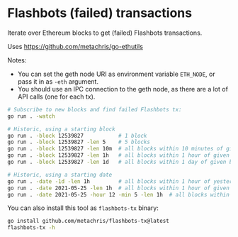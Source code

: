 # Flashbots (failed) transactions

Iterate over Ethereum blocks to get (failed) Flashbots transactions.

Uses https://github.com/metachris/go-ethutils

Notes: 

* You can set the geth node URI as environment variable `ETH_NODE`, or pass it in as `-eth` argument.
* You should use an IPC connection to the geth node, as there are a lot of API calls (one for each tx).

```bash
# Subscribe to new blocks and find failed Flashbots tx:
go run . -watch

# Historic, using a starting block
go run . -block 12539827           # 1 block
go run . -block 12539827 -len 5    # 5 blocks
go run . -block 12539827 -len 10m  # all blocks within 10 minutes of given block
go run . -block 12539827 -len 1h   # all blocks within 1 hour of given block
go run . -block 12539827 -len 1d   # all blocks within 1 day of given block

# Historic, using a starting date
go run . -date -1d -len 1h         # all blocks within 1 hour of yesterday 00:00:00 (UTC)
go run . -date 2021-05-25 -len 1h  # all blocks within 1 hour of given date 00:00:00 (UTC)
go run . -date 2021-05-25 -hour 12 -min 5 -len 1h  # all blocks within 1 hour of given date 12:05:00 (UTC)
```

You can also install this tool as `flashbots-tx` binary:

```bash
go install github.com/metachris/flashbots-tx@latest
flashbots-tx -h
```
